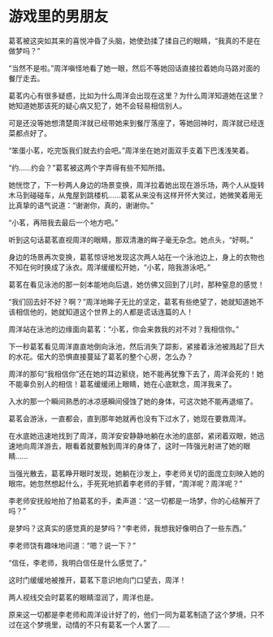 # 游戏里的男朋友

葛茗被这突如其来的喜悦冲昏了头脑，她使劲揉了揉自己的眼睛，“我真的不是在做梦吗？” 

“当然不是啦。”周洋嗔怪地看了她一眼，然后不等她回话直接拉着她向马路对面的餐厅走去。 

葛茗内心有很多疑惑，比如为什么周洋会出现在这里？为什么周洋知道她在这里？她知道她那该死的疑心病又犯了，她不会轻易相信别人。 

可是还没等她想清楚周洋就已经带她来到餐厅落座了，等她回神时，周洋就已经连菜都点好了。 

“笨蛋小茗，吃完饭我们就去约会吧。”周洋坐在她对面双手支着下巴浅浅笑着。 

“约……约会？”葛茗被这两个字弄得有些不知所措。 

她恍惚了，下一秒两人身边的场景变换，周洋拉着她出现在游乐场，两个人从旋转木马到碰碰车，从鬼屋到跳楼机……葛茗从来没有这样开怀大笑过，她微笑着用无比真挚的语气说道：“谢谢你，真的，谢谢你。” 

“小茗，再陪我去最后一个地方吧。” 

听到这句话葛茗直视周洋的眼睛，那双清澈的眸子毫无杂念。她点头，“好啊。” 

身边的场景再次变换，葛茗惊讶地发现这次两人站在一个泳池边上，身上的衣物也不知在何时换成了泳衣。周洋缓缓松开她，“小茗，陪我游泳吧。” 

葛茗在看见泳池的那一刻本能地向后退，她仿佛又回到了儿时，那种窒息的感觉！ 

“我们回去好不好？啊？”周洋地眸子无比的坚定，葛茗有些绝望了，她就知道她不该相信他的，她就知道这个世界上的人都是谎话连篇的人！ 

周洋站在泳池的边缘面向葛茗：“小茗，你会来救我的对不对？我相信你。” 

下一秒葛茗看见周洋直直地倒向泳池，然后消失了踪影，紧接着泳池被溅起了巨大的水花。偌大的恐惧直接蔓延了葛茗的整个心房，怎么办？ 

周洋的那句“我相信你”还在她的耳边萦绕，她不能再犹豫下去了，周洋会死的！她不能辜负别人的相信！葛茗缓缓闭上眼睛，她在心底默念，周洋我来了。 

入水的那一个瞬间熟悉的冰凉感瞬间侵蚀了她的身体，可这次她不能再退缩了。 

葛茗会游泳，一直都会，直到那年她就再也没有下过水了，她现在要救周洋。 

在水底她迅速地找到了周洋，周洋安安静静地躺在水池的底部，紧闭着双眼，她迅速地向周洋游去，眼看着就要触到周洋的身体了，这时一阵强光射进了她的眼睛…… 

当强光散去，葛茗睁开眼时发现，她躺在沙发上，李老师关切的面庞立刻映入她的眼帘。她忽然想起什么，手死死地抓着李老师的手臂，“周洋呢？周洋呢？” 

李老师安抚般地拍了拍葛茗的手，柔声道：“这一切都是一场梦，你的心结解开了吗？” 

是梦吗？这真实的感觉真的是梦吗？“李老师，我想我好像明白了一些东西。” 

李老师饶有趣味地问道：“嗯？说一下？” 

“信任，李老师，我明白信任是什么感觉了。” 

这时门缓缓地被推开，葛茗下意识地向门口望去，周洋！ 

两人视线交会时葛茗的眼睛湿润了，周洋也是。 

原来这一切都是李老师和周洋设计好了的，他们一同为葛茗制造了这个梦境，只不过在这个梦境里，动情的不只有葛茗一个人罢了……